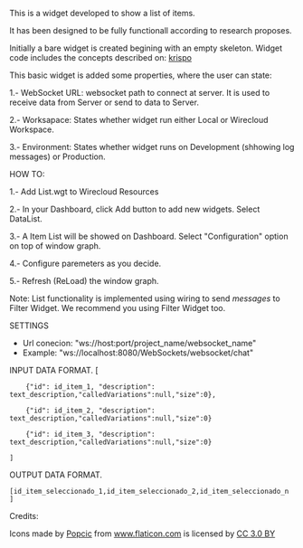 This is a widget developed to show a list of items.

It has been designed to be fully functionall according to research proposes.

Initially a bare widget is created begining with an empty skeleton. Widget code includes the concepts described on: [krispo](http://krispo.github.io/angular-nvd3/#/pieChart)

This basic widget is added some properties, where the user can state:

1.- WebSocket URL: websocket path to connect at server. It is used to receive data from Server or send to data to Server.

2.- Worksapace: States whether widget run either Local or Wirecloud Workspace.

3.- Environment: States whether widget runs on Development (shhowing log messages) or Production.


HOW TO:

1.- Add List.wgt to Wirecloud Resources 

2.- In your Dashboard, click Add button to add new widgets. Select DataList.

3.- A Item List will be showed on Dashboard. Select "Configuration" option on top of window graph.

4.- Configure paremeters as you decide.

5.- Refresh (ReLoad) the window graph.


Note: List functionality is implemented using wiring to send  _messages_ to Filter Widget. We recommend you using Filter Widget too.

SETTINGS
- Url conecion: "ws://host:port/project_name/websocket_name"
- Example: "ws://localhost:8080/WebSockets/websocket/chat"

INPUT DATA FORMAT.
	[
	
	 	{"id": id_item_1, "description": text_description,"calledVariations":null,"size":0},
	 	
		{"id": id_item_2, "description": text_description,"calledVariations":null,"size":0}
		
		{"id": id_item_3, "description": text_description,"calledVariations":null,"size":0}
		
	]
	
OUTPUT DATA FORMAT.

	[id_item_seleccionado_1,id_item_seleccionado_2,id_item_seleccionado_n ]
	
Credits:
<div>Icons made by <a href="http://www.flaticon.com/authors/popcic" title="Popcic">Popcic</a> from <a href="http://www.flaticon.com" title="Flaticon">www.flaticon.com</a> is licensed by <a href="http://creativecommons.org/licenses/by/3.0/" title="Creative Commons BY 3.0" target="_blank">CC 3.0 BY</a></div>